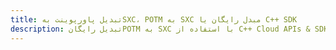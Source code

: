 ---title: تبدیل پاورپوینت بهSXC، POTM به SXC مبدل رایگان یا C++ SDKdescription: تبدیل رایگانPOTM به SXC با استفاده از C++ Cloud APIs & SDK. همچنین اسناد Microsoft PowerPoint را در Cloud ایجاد، ویرایش و رندر کنید.---